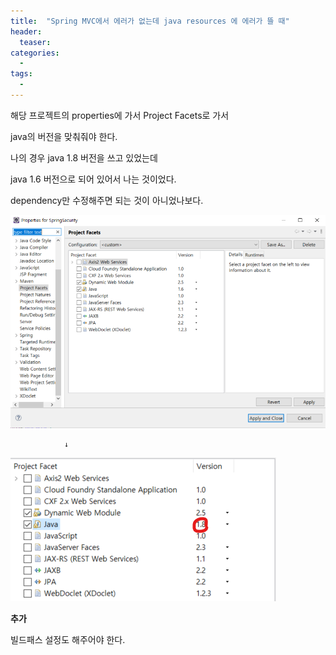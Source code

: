```yaml
---
title:  "Spring MVC에서 에러가 없는데 java resources 에 에러가 뜰 때"
header:
  teaser: 
categories: 
  - 
tags:
  -
---
```


해당 프로젝트의 properties에 가서 Project Facets로 가서

java의 버전을 맞춰줘야 한다.

나의 경우 java 1.8 버전을 쓰고 있었는데 

java 1.6 버전으로 되어 있어서 나는 것이었다.

dependency만 수정해주면 되는 것이 아니었나보다.

<img src="/assets/img/20200804/java.png">

                ↓

<img src="/assets/img/20200804/resources.png">


**추가**

빌드패스 설정도 해주어야 한다.